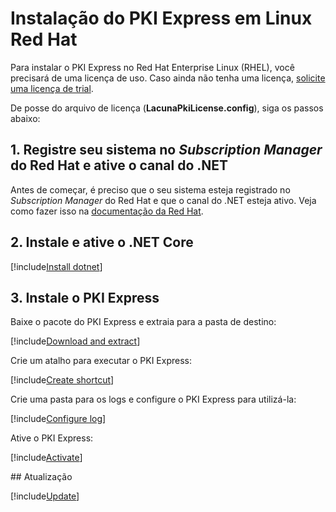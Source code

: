 ﻿# Instalação do PKI Express em Linux Red Hat

Para instalar o PKI Express no Red Hat Enterprise Linux (RHEL),
você precisará de uma licença de uso. Caso ainda não tenha uma licença, [solicite uma licença de trial](https://www.lacunasoftware.com/pt/home/purchase).

De posse do arquivo de licença (**LacunaPkiLicense.config**), siga os passos abaixo:

## 1. Registre seu sistema no *Subscription Manager* do Red Hat e ative o canal do .NET

Antes de começar, é preciso que o seu sistema esteja registrado no *Subscription Manager* do Red Hat e que o canal do .NET esteja ativo.
Veja como fazer isso na [documentação da Red Hat](https://access.redhat.com/documentation/en-us/net_core/2.0/html/getting_started_guide/gs_install_dotnet#install_register_rehel).

## 2. Instale e ative o .NET Core

[!include[Install dotnet](../../../../includes/pki-express/redhat/install-dotnet.md)]

## 3. Instale o PKI Express

Baixe o pacote do PKI Express e extraia para a pasta de destino:

[!include[Download and extract](../../../../includes/pki-express/linux/download-extract-curl.md)]

Crie um atalho para executar o PKI Express:

[!include[Create shortcut](../../../../includes/pki-express/redhat/create-shortcut.md)]

Crie uma pasta para os logs e configure o PKI Express para utilizá-la:

[!include[Configure log](../../../../includes/pki-express/linux/config-log.md)]

Ative o PKI Express:

[!include[Activate](../../../../includes/pki-express/linux/activate.md)]

<a name="update" />
## Atualização

[!include[Update](../../../../includes/pki-express/linux/update-pt.md)]
